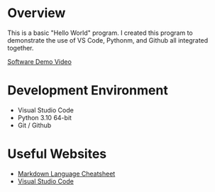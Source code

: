 # Overview

This is a basic "Hello World" program. I created this program to demonstrate the use of VS Code, Pythonm, and Github all integrated together.

[Software Demo Video](https://youtu.be/AsxKvcD9enw)

# Development Environment

* Visual Studio Code
* Python 3.10 64-bit
* Git / Github

# Useful Websites

* [Markdown Language Cheatsheet](https://www.markdownguide.org/cheat-sheet/)
* [Visual Studio Code](https://code.visualstudio.com)
